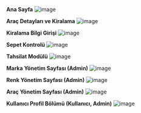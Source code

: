 <strong>Ana Sayfa</strong>
![image](https://user-images.githubusercontent.com/193318/114263809-57d96d80-99f0-11eb-8753-49f9ebd4fe7d.png)



<strong>Araç Detayları ve Kiralama</strong>
![image](https://user-images.githubusercontent.com/193318/114263834-80616780-99f0-11eb-8a4e-97b9cd47da92.png)



<strong>Kiralama Bilgi Girişi</strong>
![image](https://user-images.githubusercontent.com/193318/114263913-b56dba00-99f0-11eb-93fc-f3a3d2779e99.png)



<strong>Sepet Kontrolü</strong>
![image](https://user-images.githubusercontent.com/193318/114263954-df26e100-99f0-11eb-9b72-018f72db7204.png)



<strong>Tahsilat Modülü</strong>
![image](https://user-images.githubusercontent.com/193318/114264004-14333380-99f1-11eb-8f94-612b342c7cdb.png)



<strong>Marka Yönetim Sayfası (Admin)</strong>
![image](https://user-images.githubusercontent.com/193318/114264052-5bb9bf80-99f1-11eb-9135-9e36504b2391.png)



<strong>Renk Yönetim Sayfası (Admin)</strong>
![image](https://user-images.githubusercontent.com/193318/114264081-8277f600-99f1-11eb-93a6-cd0963bd08ed.png)



<strong>Araç Yönetim Sayfası (Admin)</strong>
![image](https://user-images.githubusercontent.com/193318/114264035-3dec5a80-99f1-11eb-82b5-2beee8857037.png)



<strong>Kullanıcı Profil Bölümü (Kullanıcı, Admin)</strong>
![image](https://user-images.githubusercontent.com/193318/114264106-acc9b380-99f1-11eb-908c-e0b0d1c68bd6.png)
